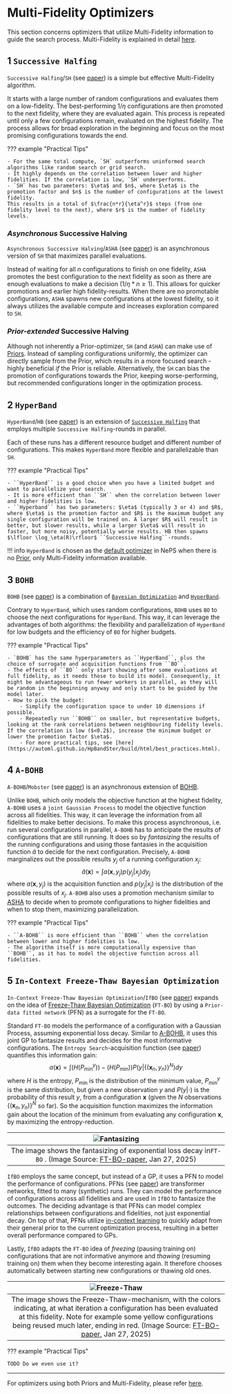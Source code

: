# Multi-Fidelity Optimizers

This section concerns optimizers that utilize Multi-Fidelity information to guide the search process. Multi-Fidelity is explained in detail [here](./landing_page_algo.md#what-is-multi-fidelity-optimization).

## 1 `Successive Halfing`

`Successive Halfing`/`SH` (see [paper](https://proceedings.mlr.press/v51/jamieson16.pdf)) is a simple but effective Multi-Fidelity algorithm.

It starts with a large number of random configurations and evaluates them on a low-fidelity. The best-performing $1/\eta$ configurations are then promoted to the next fidelity, where they are evaluated again. This process is repeated until only a few configurations remain, evaluated on the highest fidelity.
The process allows for broad exploration in the beginning and focus on the most promising configurations towards the end.

??? example "Practical Tips"

    - For the same total compute, `SH` outperforms uninformed search algorithms like random search or grid search.
    - It highly depends on the correlation between lower and higher fidelities. If the correlation is low, `SH` underperforms.
    - `SH` has two parameters: $\eta$ and $n$, where $\eta$ is the promotion factor and $n$ is the number of configurations at the lowest fidelity.
    This results in a total of $\frac{n*r}{\eta^r}$ steps (from one fidelity level to the next), where $r$ is the number of fidelity levels.

### _Asynchronous_ Successive Halving

`Asynchronous Successive Halving`/`ASHA` (see [paper](https://arxiv.org/pdf/1810.05934)) is an asynchronous version of ``SH`` that maximizes parallel evaluations.

Instead of waiting for all $n$ configurations to finish on one fidelity, `ASHA` promotes the best configuration to the next fidelity as soon as there are enough evaluations to make a decision ($1/\eta*n\geq 1$). This allows for quicker promotions and earlier high fidelity-results. When there are no promotable configurations, `ASHA` spawns new configurations at the lowest fidelity, so it always utilizes the available compute and increases exploration compared to ``SH``.

### _Prior-extended_ Successive Halving

Although not inherently a Prior-optimizer, ``SH`` (and ``ASHA``) can make use of [Priors](../search_algorithms/prior.md). Instead of sampling configurations uniformly, the optimizer can directly sample from the Prior, which results in a more focused search - highly beneficial _if_ the Prior is reliable. Alternatively, the ``SH`` can bias the promotion of configurations towards the Prior, keeping worse-performing, but recommended configurations longer in the optimization process.

## 2 `HyperBand`

`HyperBand`/`HB` (see [paper](https://arxiv.org/pdf/1603.06560)) is an extension of [``Successive Halfing``](../search_algorithms/multifidelity.md#1-successive-halfing) that employs multiple ``Successive Halfing``-rounds in parallel.

Each of these runs has a different resource budget and different number of configurations. This makes ``HyperBand`` more flexible and parallelizable than ``SH``.

??? example "Practical Tips"

    - ``HyperBand`` is a good choice when you have a limited budget and want to parallelize your search.
    - It is more efficient than ``SH`` when the correlation between lower and higher fidelities is low.
    - ``Hyperband`` has two parameters: $\eta$ (typically 3 or 4) and $R$, where $\eta$ is the promotion factor and $R$ is the maximum budget any single configuration will be trained on. A larger $R$ will result in better, but slower results, while a larger $\eta$ will result in faster, but more noisy, potentially worse results. HB then spawns $\lfloor \log_\eta(R)\rfloor$ ``Successive Halfing``-rounds.

!!! info
    ``HyperBand`` is chosen as the [default optimizer](../../reference/optimizers.md#21-automatic-optimizer-selection) in NePS when there is no [Prior](../search_algorithms/prior.md), only Multi-Fidelity information available.

## 3 `BOHB`

`BOHB` (see [paper](https://arxiv.org/pdf/1807.01774)) is a combination of [``Bayesian Optimization``](../search_algorithms/bayesian_optimization.md) and [``HyperBand``](../search_algorithms/multifidelity.md#2-hyperband).

Contrary to ``HyperBand``, which uses random configurations, ``BOHB`` uses ``BO`` to choose the next configurations for ``HyperBand``. This way, it can leverage the advantages of both algorithms: the flexibility and parallelization of ``HyperBand`` for low budgets and the efficiency of ``BO`` for higher budgets.

??? example "Practical Tips"

    - `BOHB` has the same hyperparameters as ``HyperBand``, plus the choice of surrogate and acquisition functions from ``BO``.
    - The effects of ``BO`` only start showing after some evaluations at full fidelity, as it needs those to build its model. Consequently, it might be advantageous to run fewer workers in parallel, as they will be random in the beginning anyway and only start to be guided by the model later.
    - How to pick the budget:
        - Simplify the configuration space to under 10 dimensions if possible.
        - Repeatedly run ``BOHB`` on smaller, but representative budgets, looking at the rank correlations between neighbouring fidelity levels. If the correlation is low ($<0.2$), increase the minimum budget or lower the promotion factor $\eta$.
        - For more practical tips, see [here](https://automl.github.io/HpBandSter/build/html/best_practices.html).

## 4 `A-BOHB`

`A-BOHB`/`Mobster` (see [paper](https://arxiv.org/pdf/2204.11051)) is an asynchronous extension of [BOHB](../search_algorithms/multifidelity.md#3-bohb).

Unlike ``BOHB``, which only models the objective function at the highest fidelity, ``A-BOHB`` uses a ``joint Gaussian Process`` to model the objective function across all fidelities. This way, it can leverage the information from all fidelities to make better decisions.
To make this process asynchronous, i.e. run several configurations in parallel, ``A-BOHB`` has to anticipate the results of configurations that are still running. It does so by _fantasizing_ the results of the running configurations and using those fantasies in the acquisition function $\hat{a}$ to decide for the next configuration. Precisely, ``A-BOHB`` marginalizes out the possible results $y_j$ of a running configuration $x_j$:
$$
\hat{a}(\boldsymbol{x}) = \int a(\boldsymbol{x}, y_j)p(y_j|x_j) dy_j
$$
where $a(\boldsymbol{x}, y_j)$ is the acquisition function and $p(y_j|x_j)$ is the distribution of the possible results of $x_j$.
``A-BOHB`` also uses a promotion mechanism similar to [ASHA](../search_algorithms/multifidelity.md#asynchronous-successive-halving) to decide when to promote configurations to higher fidelities and when to stop them, maximizing parallelization.

??? example "Practical Tips"

    - ``A-BOHB`` is more efficient than ``BOHB`` when the correlation between lower and higher fidelities is low.
    - The algorithm itself is more computationally expensive than ``BOHB``, as it has to model the objective function across all fidelities.

## 5 `In-Context Freeze-Thaw Bayesian Optimization`

`In-Context Freeze-Thaw Bayesian Optimization`/``IfBO`` (see [paper](https://arxiv.org/pdf/2204.11051)) expands on the idea of [Freeze-Thaw Bayesian Optimization](https://arxiv.org/pdf/1406.3896) (``FT-BO``) by using a `Prior-data fitted network` (PFN) as a surrogate for the ``FT-BO``.

Standard ``FT-BO`` models the performance of a configuration with a Gaussian Process, assuming exponential loss decay. Similar to [A-BOHB](../search_algorithms/multifidelity.md#4-a-bohb), it uses this joint GP to fantasize results and decides for the most informative configurations. The ``Entropy Search``-acquisition function (see [paper](https://jmlr.csail.mit.edu/papers/volume13/hennig12a/hennig12a.pdf)) quantifies this information gain:
$$
a(\boldsymbol{x}) = \int\left(H\left(P^y_{\min}\right)\right) - \left(H\left(P_{\min}\right)\right)P(y| { \lbrace (\boldsymbol{x}_n,y_n) \rbrace }^N)dy
$$
where $H$ is the entropy, $P_{\min}$ is the distribution of the minimum value, $P^y_{\min}$ is the same distribution, but given a new observation $y$ and $P(y| \cdot)$ is the probability of this result $y$, from a configuration $\boldsymbol{x}$ (given the $N$ observations ${\lbrace (\boldsymbol{x}_n,y_n) \rbrace}^N$ so far). So the acquisition function maximizes the information gain about the location of the minimum from evaluating any configuration $\boldsymbol{x}$, by maximizing the entropy-reduction.

|![Fantasizing](../../doc_images/optimizers/freeze_thaw_fantasizing.jpg)|
|:--:|
|The image shows the fantasizing of exponential loss decay in`FT-BO` . (Image Source: [FT-BO-paper](https://arxiv.org/pdf/1406.3896), Jan 27, 2025)|

``IfBO`` employs the same concept, but instead of a GP, it uses a PFN to model the performance of configurations. PFNs (see [paper](https://arxiv.org/pdf/2112.10510)) are transformer networks, fitted to many (synthetic) runs. They can model the performance of configurations across all fidelities and are used in ``IfBO`` to fantasize the outcomes. The deciding advantage is that PFNs can model complex relationships between configurations and fidelities, not just exponential decay. On top of that, PFNs utilize [in-context learning](https://arxiv.org/pdf/2112.10510) to quickly adapt from their general prior to the current optimization process, resulting in a better overall performance compared to GPs.

Lastly, ``IfBO`` adapts the `FT-BO` idea of _freezing_ (pausing training on) configurations that are not informative anymore and _thawing_ (resuming training on) them when they become interesting again. It therefore chooses automatically between starting new configurations or thawing old ones.

|![Freeze-Thaw](../../doc_images/optimizers/freeze_thawing.jpg)|
|:--:|
|The image shows the Freeze-Thaw-mechanism, with the colors indicating, at what iteration a configuration has been evaluated at this fidelity. Note for example some yellow configurations being reused much later, ending in red. (Image Source: [FT-BO-paper](https://arxiv.org/pdf/1406.3896), Jan 27, 2025)|

??? example "Practical Tips"

    TODO Do we even use it?
___

For optimizers using both Priors and Multi-Fidelity, please refer [here](multifidelity_prior.md).
